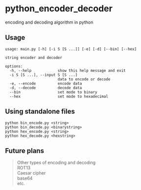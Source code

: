 # python_encoder_decoder
encoding and decoding algorithm in python

## Usage

```
usage: main.py [-h] [-i S [S ...]] [-e] [-d] [--bin] [--hex]

string encoder and decoder

options:
  -h, --help            show this help message and exit
  -i S [S ...], --input S [S ...]
                        data to encode or decode
  -e, --encode          encode data
  -d, --decode          decode data
  --bin                 set mode to binary
  --hex                 set mode to hexadecimal
```

## Using standalone files
```
python bin_encode.py <string>
python bin_decode.py <binarystring>
python hex_encode.py <string>
python hex_decode.py <hexstring>
```

## Future plans
> Other types of encoding and decoding  
> ROT13  
> Caesar cipher  
> base64  
> etc.
